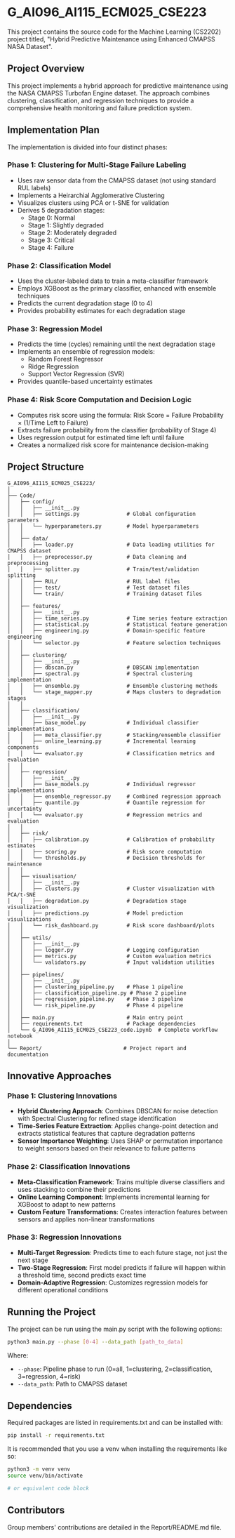 # G_AI096_AI115_ECM025_CSE223

This project contains the source code for the Machine Learning (CS2202) project
titled, "Hybrid Predictive Maintenance using Enhanced CMAPSS NASA Dataset".

## Project Overview

This project implements a hybrid approach for predictive maintenance using the
NASA CMAPSS Turbofan Engine dataset. The approach combines clustering,
classification, and regression techniques to provide a comprehensive health
monitoring and failure prediction system.

## Implementation Plan

The implementation is divided into four distinct phases:

### Phase 1: Clustering for Multi-Stage Failure Labeling

- Uses raw sensor data from the CMAPSS dataset (not using standard RUL labels)
- Implements a Heirarchial Agglomerative Clustering
- Visualizes clusters using PCA or t-SNE for validation
- Derives 5 degradation stages:
  - Stage 0: Normal
  - Stage 1: Slightly degraded
  - Stage 2: Moderately degraded
  - Stage 3: Critical
  - Stage 4: Failure

### Phase 2: Classification Model

- Uses the cluster-labeled data to train a meta-classifier framework
- Employs XGBoost as the primary classifier, enhanced with ensemble techniques
- Predicts the current degradation stage (0 to 4)
- Provides probability estimates for each degradation stage

### Phase 3: Regression Model

- Predicts the time (cycles) remaining until the next degradation stage
- Implements an ensemble of regression models:
  - Random Forest Regressor
  - Ridge Regression
  - Support Vector Regression (SVR)
- Provides quantile-based uncertainty estimates

### Phase 4: Risk Score Computation and Decision Logic

- Computes risk score using the formula: Risk Score = Failure Probability ×
  (1/Time Left to Failure)
- Extracts failure probability from the classifier (probability of Stage 4)
- Uses regression output for estimated time left until failure
- Creates a normalized risk score for maintenance decision-making

## Project Structure

```
G_AI096_AI115_ECM025_CSE223/
│
├── Code/
│   ├── config/
│   │   ├── __init__.py
│   │   ├── settings.py               # Global configuration parameters
│   │   └── hyperparameters.py        # Model hyperparameters
│   │
│   ├── data/
│   │   ├── loader.py                 # Data loading utilities for CMAPSS dataset
│   │   ├── preprocessor.py           # Data cleaning and preprocessing
│   │   ├── splitter.py               # Train/test/validation splitting
│   │   ├── RUL/                      # RUL label files
│   │   ├── test/                     # Test dataset files
│   │   └── train/                    # Training dataset files
│   │
│   ├── features/
│   │   ├── __init__.py
│   │   ├── time_series.py            # Time series feature extraction
│   │   ├── statistical.py            # Statistical feature generation
│   │   ├── engineering.py            # Domain-specific feature engineering
│   │   └── selector.py               # Feature selection techniques
│   │
│   ├── clustering/
│   │   ├── __init__.py
│   │   ├── dbscan.py                 # DBSCAN implementation
│   │   ├── spectral.py               # Spectral clustering implementation
│   │   ├── ensemble.py               # Ensemble clustering methods
│   │   └── stage_mapper.py           # Maps clusters to degradation stages
│   │
│   ├── classification/
│   │   ├── __init__.py
│   │   ├── base_model.py             # Individual classifier implementations
│   │   ├── meta_classifier.py        # Stacking/ensemble classifier
│   │   ├── online_learning.py        # Incremental learning components
│   │   └── evaluator.py              # Classification metrics and evaluation
│   │
│   ├── regression/
│   │   ├── __init__.py
│   │   ├── base_models.py            # Individual regressor implementations
│   │   ├── ensemble_regressor.py     # Combined regression approach
│   │   ├── quantile.py               # Quantile regression for uncertainty
│   │   └── evaluator.py              # Regression metrics and evaluation
│   │
│   ├── risk/
│   │   ├── calibration.py            # Calibration of probability estimates
│   │   ├── scoring.py                # Risk score computation
│   │   └── thresholds.py             # Decision thresholds for maintenance
│   │
│   ├── visualisation/
│   │   ├── __init__.py
│   │   ├── clusters.py               # Cluster visualization with PCA/t-SNE
│   │   ├── degradation.py            # Degradation stage visualization
│   │   ├── predictions.py            # Model prediction visualizations
│   │   └── risk_dashboard.py         # Risk score dashboard/plots
│   │
│   ├── utils/
│   │   ├── __init__.py
│   │   ├── logger.py                 # Logging configuration
│   │   ├── metrics.py                # Custom evaluation metrics
│   │   └── validators.py             # Input validation utilities
│   │
│   ├── pipelines/
│   │   ├── __init__.py
│   │   ├── clustering_pipeline.py    # Phase 1 pipeline
│   │   ├── classification_pipeline.py # Phase 2 pipeline
│   │   ├── regression_pipeline.py    # Phase 3 pipeline
│   │   └── risk_pipeline.py          # Phase 4 pipeline
│   │
│   ├── main.py                       # Main entry point
│   ├── requirements.txt              # Package dependencies
│   └── G_AI096_AI115_ECM025_CSE223_code.ipynb  # Complete workflow notebook
│
└── Report/                          # Project report and documentation
```

## Innovative Approaches

### Phase 1: Clustering Innovations

- **Hybrid Clustering Approach**: Combines DBSCAN for noise detection with
  Spectral Clustering for refined stage identification
- **Time-Series Feature Extraction**: Applies change-point detection and
  extracts statistical features that capture degradation patterns
- **Sensor Importance Weighting**: Uses SHAP or permutation importance to weight
  sensors based on their relevance to failure patterns

### Phase 2: Classification Innovations

- **Meta-Classification Framework**: Trains multiple diverse classifiers and
  uses stacking to combine their predictions
- **Online Learning Component**: Implements incremental learning for XGBoost to
  adapt to new patterns
- **Custom Feature Transformations**: Creates interaction features between
  sensors and applies non-linear transformations

### Phase 3: Regression Innovations

- **Multi-Target Regression**: Predicts time to each future stage, not just the
  next stage
- **Two-Stage Regression**: First model predicts if failure will happen within a
  threshold time, second predicts exact time
- **Domain-Adaptive Regression**: Customizes regression models for different
  operational conditions

## Running the Project

The project can be run using the main.py script with the following options:

```sh
python3 main.py --phase [0-4] --data_path [path_to_data]
```

Where:

- `--phase`: Pipeline phase to run (0=all, 1=clustering, 2=classification,
  3=regression, 4=risk)
- `--data_path`: Path to CMAPSS dataset

## Dependencies

Required packages are listed in requirements.txt and can be installed with:

```sh
pip install -r requirements.txt
```

It is recommended that you use a venv when installing the requirements like so:

```sh
python3 -m venv venv
source venv/bin/activate

# or equivalent code block
```

## Contributors

Group members' contributions are detailed in the Report/README.md file.
